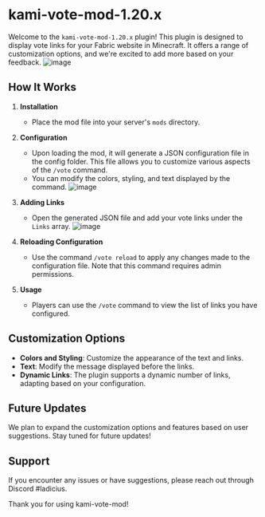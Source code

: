 # kami-vote-mod-1.20.x

Welcome to the `kami-vote-mod-1.20.x` plugin! This plugin is designed to display vote links for your Fabric website in Minecraft. It offers a range of customization options, and we're excited to add more based on your feedback.
![image](https://github.com/user-attachments/assets/fb386cfe-0026-455c-871d-d371aba76e25)


## How It Works

1. **Installation**
   - Place the mod file into your server's `mods` directory.

2. **Configuration**
   - Upon loading the mod, it will generate a JSON configuration file in the config folder. This file allows you to customize various aspects of the `/vote` command.
   - You can modify the colors, styling, and text displayed by the command.
![image](https://github.com/user-attachments/assets/b79b6a4b-bec1-412b-82a9-04deecfe5f35)

3. **Adding Links**
   - Open the generated JSON file and add your vote links under the `Links` array.
![image](https://github.com/user-attachments/assets/d6ef907f-aed4-4835-b866-8a723a7af5a3)

4. **Reloading Configuration**
   - Use the command `/vote reload` to apply any changes made to the configuration file. Note that this command requires admin permissions.

5. **Usage**
   - Players can use the `/vote` command to view the list of links you have configured.

## Customization Options

- **Colors and Styling**: Customize the appearance of the text and links.
- **Text**: Modify the message displayed before the links.
- **Dynamic Links**: The plugin supports a dynamic number of links, adapting based on your configuration.

## Future Updates

We plan to expand the customization options and features based on user suggestions. Stay tuned for future updates!

## Support

If you encounter any issues or have suggestions, please reach out through Discord #ladicius.

Thank you for using kami-vote-mod!

